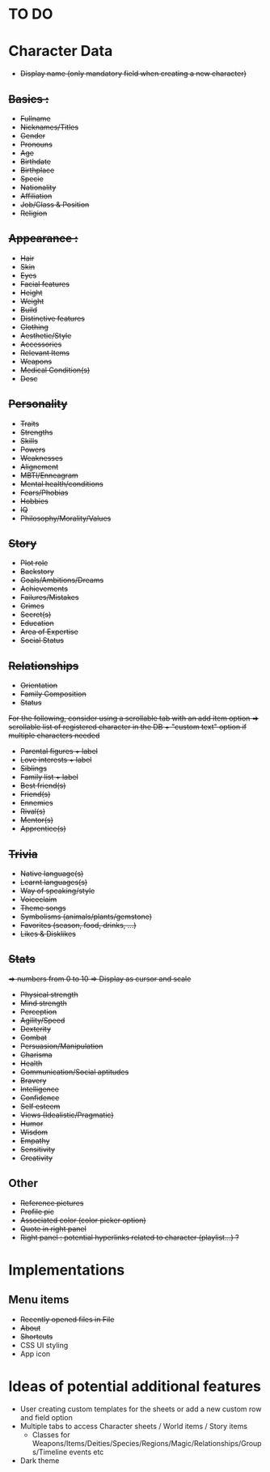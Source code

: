# TO DO

# Character Data

- <strike>Display name (only mandatory field when creating a new character)</strike>

## <strike>Basics :
- Fullname
- Nicknames/Titles
- Gender
- Pronouns
- Age
- Birthdate
- Birthplace
- Specie
- Nationality
- Affiliation
- Job/Class & Position
- Religion</strike>

## <strike> Appearance :
- Hair
- Skin
- Eyes
- Facial features
- Height
- Weight
- Build
- Distinctive features
- Clothing
- Aesthetic/Style
- Accessories
- Relevant Items
- Weapons
- Medical Condition(s)
- Desc</strike>

## <strike> Personality
- Traits
- Strengths
- Skills
- Powers
- Weaknesses
- Alignement
- MBTI/Enneagram
- Mental health/conditions
- Fears/Phobias
- Hobbies
- IQ
- Philosophy/Morality/Values</strike>

## <strike> Story
- Plot role
- Backstory
- Goals/Ambitions/Dreams
- Achievements
- Failures/Mistakes
- Crimes
- Secret(s)
- Education
- Area of Expertise
- Social Status</strike>

## <strike> Relationships
- Orientation
- Family Composition
- Status

For the following, consider using a scrollable tab with an add item option => scrollable list of registered character in the DB + "custom text" option if multiple characters needed

- Parental figures + label
- Love interests + label
- Siblings
- Family list + label
- Best friend(s)
- Friend(s)
- Ennemies
- Rival(s)
- Mentor(s)
- Apprentice(s)</strike>

## <strike> Trivia
- Native language(s)
- Learnt languages(s)
- Way of speaking/style
- Voiceclaim
- Theme songs
- Symbolisms (animals/plants/gemstone)
- Favorites (season, food, drinks, ...)
- Likes & Disklikes</strike>

## <strike> Stats
=> numbers from 0 to 10
=> Display as cursor and scale 
- Physical strength
- Mind strength
- Perception
- Agility/Speed
- Dexterity
- Combat
- Persuasion/Manipulation
- Charisma
- Health
- Communication/Social aptitudes
- Bravery
- Intelligence
- Confidence
- Self esteem
- Views (Idealistic/Pragmatic)
- Humor
- Wisdom
- Empathy
- Sensitivity
- Creativity</strike>

## Other
- <strike>Reference pictures</strike>
- <strike>Profile pic</strike>
- <strike>Associated color (color picker option)</strike>
- <strike>Quote in right panel</strike>
- <strike>Right panel : potential hyperlinks related to character (playlist...) ?</strike>

# Implementations

## Menu items
- <strike>Recently opened files in File</strike>
- <strike>About</strike>
- <strike>Shortcuts</strike>
- CSS UI styling
- App icon

# Ideas of potential additional features
- User creating custom templates for the sheets or add a new custom row and field option
- Multiple tabs to access Character sheets / World items / Story items
  * Classes for Weapons/Items/Deities/Species/Regions/Magic/Relationships/Groups/Timeline events etc
- Dark theme
